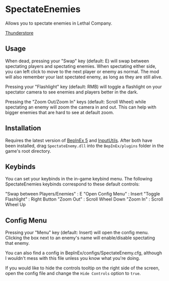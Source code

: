 # SpectateEnemies
 Allows you to spectate enemies in Lethal Company.

 [Thunderstore](https://thunderstore.io/c/lethal-company/p/AllToasters/SpectateEnemies/)

## Usage
When dead, pressing your "Swap" key (default: E) will swap between spectating players and spectating enemies. When spectating either side, you can left click to move to the next player or enemy as normal. The mod will also remember your last spectated enemy, as long as they are still alive.

Pressing your "Flashlight" key (default: RMB) will toggle a flashlight on your spectator camera to see enemies and players better in the dark.

Pressing the "Zoom Out/Zoom In" keys (default: Scroll Wheel) while spectating an enemy will zoom the camera in and out. This can help with bigger enemies that are hard to see at default zoom.

 ## Installation
Requires the latest version of [BepInEx 5](https://github.com/BepInEx/BepInEx) and [InputUtils](https://thunderstore.io/c/lethal-company/p/Rune580/LethalCompany_InputUtils/). After both have been installed, drag `SpectateEnemy.dll` into the `BepInEx/plugins` folder in the game's root directory.

## Keybinds
You can set your keybinds in the in-game keybind menu. The following SpectateEnemies keybinds correspond to these default controls:

"Swap between Players/Enemies" : E 
"Open Config Menu" : Insert 
"Toggle Flashlight" : Right Button 
"Zoom Out" : Scroll Wheel Down 
"Zoom In" : Scroll Wheel Up

## Config Menu
Pressing your "Menu" key (default: Insert) will open the config menu. Clicking the box next to an enemy's name will enable/disable spectating that enemy.

You can also find a config in BepInEx/configs/SpectateEnemy.cfg, although I wouldn't mess with this file unless you know what you're doing.

If you would like to hide the controls tooltip on the right side of the screen, open the config file and change the `Hide Controls` option to `true`.
